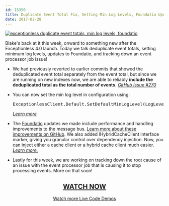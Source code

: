 ```yaml
---
id: 15350
title: Duplicate Event Total Fix, Setting Min Log Levels, Foundatio Updates, and more - Live Code Demo
date: 2017-02-28
---
```

[![exceptionless duplicate event totals, min log levels, foundatio](/assets/img/news/170228-header-1024x538.jpg)](https://www.liveedu.tv/niemyjski/2qyKy-exceptionless-weekly-demo-2-20-17/bGgd4-exceptionless-weekly-demo-2-13-17/)

Blake's back at it this week, onward to something new after the Exceptionless 4.0 launch. Today we talk deduplicate event totals, setting minimum log levels, updates to Foundatio, and tracking down an event processor job issue!<!--more-->

* We had previously reverted to earlier commits that showed the deduplicated event total separately from the event total, but since we are running on new indexes now, we are able to reliably **include the deduplicated total as the total number of events**. [_GitHub Issue #270_](https://github.com/exceptionless/Exceptionless/issues/270)

* You can now set the min log level in configuration using: <pre class="brush: csharp; title: ; notranslate" title="">ExceptionlessClient.Default.SetDefaultMinLogLevel(LogLevel.Warn);</pre>

    _[Learn more](https://github.com/exceptionless/Exceptionless.Net/commit/bc29626a8c70fb23cb22983f8e55818b8f889cb2)_</li> </ul>

    * The [Foundatio](https://github.com/exceptionless/Foundatio) updates we made include performance and handling improvements to the message bus. [Learn more about these improvements on GitHub](https://github.com/exceptionless/Foundatio/commit/c66ce6691614fca4ef423a34505a51ea0f2f354f). We also added IHybridCacheClient interface marker, giving you granular control over dependency injection. Now, you can inject either a cache client or a hybrid cache client much easier. _[Learn more.](https://github.com/exceptionless/Foundatio/commit/c0e30a08a80c4a29a47c83d8dda32316e4a9ed04)_

    * Lastly for this week, we are working on tracking down the root cause of an issue with the event processor job that is causing it to stop processing events. More on that soon!

    <h2 style="text-align: center;">
      <a href="https://www.liveedu.tv/niemyjski/2qyKy-exceptionless-weekly-demo-2-20-17/bGgd4-exceptionless-weekly-demo-2-13-17/">WATCH NOW</a>
    </h2>

    <p style="text-align: center;">
      <a href="/category/live-coding/">Watch more Live Code Demos</a>
    </p>
